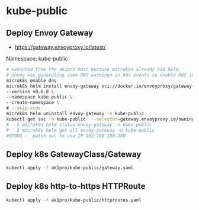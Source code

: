 # kube-public

## Deploy Envoy Gateway

- https://gateway.envoyproxy.io/latest/

Namespace: kube-public

```bash
# executed from the ak1pro host because microk8s already had helm
# envoy was generating some DNS warnings in k8s events so enable DNS in microk8s
microk8s enable dns
microk8s helm install envoy-gateway oci://docker.io/envoyproxy/gateway-helm \
--version v0.6.0 \
--namespace kube-public \
--create-namespace \
# --skip-crds
microk8s helm uninstall envoy-gateway -n kube-public
kubectl get svc -n kube-public  --selector=gateway.envoyproxy.io/owning-gateway-namespace=kube-public,gateway.envoyproxy.io/owning-gateway-name=envoy-gateway -o jsonpath='{.items[0].metadata.name}'
#   $ microk8s helm status envoy-gateway -n kube-public
#   $ microk8s helm get all envoy-gateway -n kube-public
#@TODO -  patch svc to use IP 192.168.100.200
```

## Deploy k8s GatewayClass/Gateway

```bash
kubectl apply -f ak1pro/kube-public/gateway.yaml
```

## Deploy k8s http-to-https HTTPRoute

```bash
kubectl apply -f ak1pro/kube-public/httproutes.yaml
```
